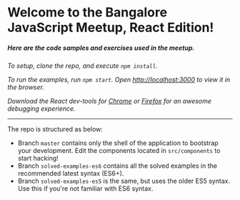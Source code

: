 # Welcome to the Bangalore JavaScript Meetup, React Edition!

##### Here are the code samples and exercises used in the meetup.

*To setup, clone the repo, and execute `npm install`.*

*To run the examples, run `npm start`.
Open [http://localhost:3000](http://localhost:3000) to view it in the browser.*

*Download the React dev-tools for [Chrome](https://chrome.google.com/webstore/detail/react-developer-tools/fmkadmapgofadopljbjfkapdkoienihi?hl=en) or [Firefox](https://addons.mozilla.org/en-US/firefox/addon/react-devtools/) for an awesome debugging experience.*

---
The repo is structured as below:

  - Branch `master` contains only the shell of the application to bootstrap your development. Edit the components located in `src/components` to start hacking!
  - Branch `solved-examples-es6` contains all the solved examples in the recommended latest syntax (ES6+).
  - Branch `solved-examples-es5` is the same, but uses the older ES5 syntax. Use this if you're not familiar with ES6 syntax.
